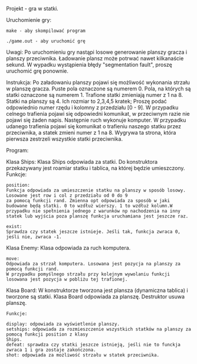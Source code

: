 Projekt - gra w statki.

Uruchomienie gry:

    make - aby skompilować program

    ./game.out - aby uruchomić grę

Uwagi: 
    Po uruchomieniu gry nastąpi losowe generowanie planszy gracza i planszy przeciwnika.
    Ładowanie plansz może potrwać nawet kilkanaście sekund. W wypadku wystąpienia błędy "segmentation fault",
    proszę  uruchomić grę ponownie.

Instrukcja:
    Po załadowaniu planszy pojawi się możliwość wykonania strzału w planszę gracza.
    Puste pola oznaczone są numerem 0.
    Pola, na których są statki oznaczone są numerem 1.
    Trafione statki zmieniają numer z 1 na 8.
    Statki na planszy są 4. Ich rozmiar to 2,3,4,5 kratek;
    Proszę podać odpowiednio numer rzędu i kolomny z przedziału [0 - 9].
    W przypadku celnego trafienia pojawi się odpowiedni komunikat, w przeciwnym razie nie pojawi się żaden napis.
    Następnie ruch wykonuje komputer. W przypadku udanego trafienia pojawi się komunikat o trafieniu naszego statku przez
    przeciwnika, a  statek zmieni numer z 1 na 8. Wygrywa ta strona, która pierwsza zestrzeli wszystkie statki przeciwnika.

Program:

Klasa Ships:
    Klasa Ships odpowiada za statki. Do konstruktora przekazywany jest roamiar statku i tablica, na której będzie 
    umieszczony.
    Funkcje:
    
    position:
    Funkcja odpowiada za umieszczenie statku na planszy w sposób losowy. Losowane jest row i col z przedziału od 0 do 9
    za pomocą funkcji rand. Zmienna opt odpowiada za sposób w jaki budowane będą statki. 0 to wzdłuż wierszy. 1 to wzdłuż kolumn.W przypadku nie spełnienia jednego z warunków np nachodzenia na inny statek lub wyjścia poza planszę funkcja uruchamiana jest jeszcze raz.

    exist:
    Sprawdza czy statek jeszcze istnieje. Jeśli tak, funkcja zwraca 0, jeśli nie, zwraca -1.

Klasa Enemy:
    Klasa odpowiada za ruch komputera.

    move:
    Odpowiada za strzał komputera. Losowana jest pozycja na planszy za pomocą funkcji rand.
    W przypadku pomyślnego strzału przy kolejnym wywolaniu funkcji losowana jest pozycja w pobliżu tej trafionej.

Klasa Board:
    W konstruktorze tworzona jest plansza (dynamiczna tablica) i tworzone są statki. Klasa Board odpowiada
    za planszę. Destruktor usuwa planszę.

    Funkcje:

    display: odpowiada za wyświetlenie planszy.
    setships: odpowiada za rozmieszczenie wszystkich statków na planszy za pomocą funkcji position z klasy
    Ships.
    defeat: sprawdza czy statki jeszcze istnieją, jeśli nie to funckja zwraca 1 i gra zostaje zakończona.
    shot: odpowiada za możliwość strzału w statek przeciwnika.



    
